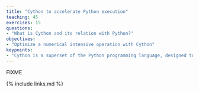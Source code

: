 ```yaml
---
title: "Cython to accelerate Python execution"
teaching: 45
exercises: 15
questions:
- "What is Cython and its relation with Python?"
objectives:
- "Optimize a numerical intensive operation with Cython"
keypoints:
- "Cython is a superset of the Python programming language, designed to give C-like performance with code that is written mostly in Python."
---
```

FIXME

{% include links.md %}
